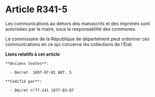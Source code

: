 # Article R341-5

Les communications au dehors des manuscrits et des imprimés sont autorisées par le maire, sous la responsabilité des
communes.

Le commissaire de la République de département peut ordonner ces communications en ce qui concerne les collections de l'Etat.

**Liens relatifs à cet article**

	**Anciens textes**:

	  - Décret  1897-07-01 ART. 5

	**Codifié par**:

	  - Décret n°77-241 1977-03-07
